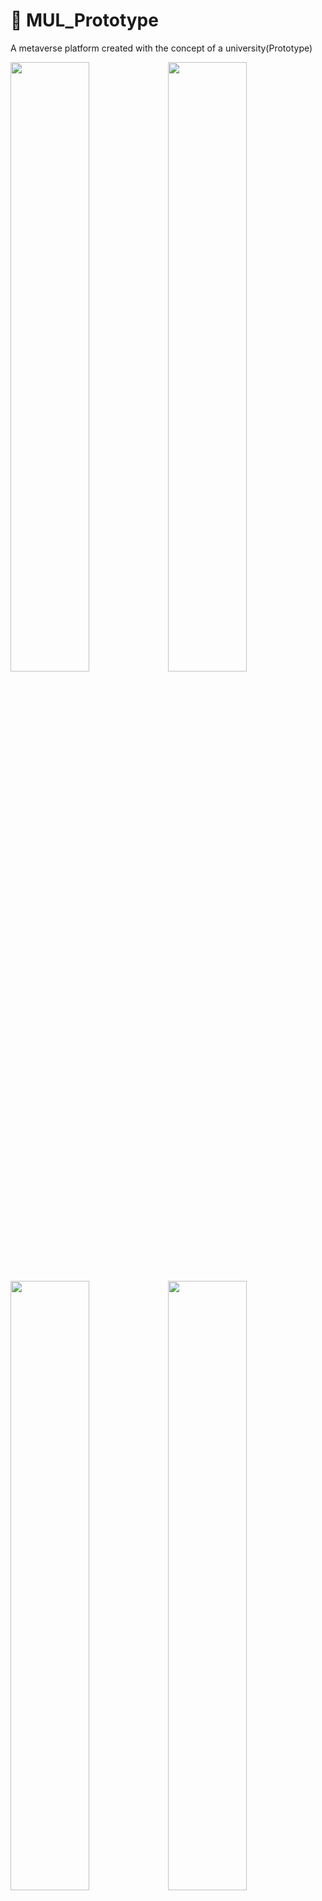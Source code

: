 # 🎈 MUL_Prototype
A metaverse platform created with the concept of a university(Prototype)

<img width="50%" src="https://user-images.githubusercontent.com/81176789/201918257-89b7bc2a-9c3d-4a77-9ca8-fecb42bb9b52.png"/><img width="50%" src="https://user-images.githubusercontent.com/81176789/201918677-0fcee6b3-a31e-46ee-b2a1-cb849b9aea7c.png"/>
<img width="50%" src="https://user-images.githubusercontent.com/81176789/201581911-3eb8264b-6061-4d95-97fe-fabc9347fc79.png"/><img width="50%" src="https://user-images.githubusercontent.com/81176789/201917968-85a50207-91d0-4015-9f04-f647331a94f8.png"/>



# ⚙️ Development Enviroment

✔️ OS : Windows 11<br/> 
✔️ Tool : Unity Engine 3D<br/> 
✔️ Version : 2020.3.31f<br/> 
✔️ IDE : Visual Studio 2019<br/> 
✔️ Library : Photon PUN 2  ver.2.41, Photon Chat ver.2.17, Photon Voice 2 ver.2.50<br/> 

<img src="https://img.shields.io/badge/C Sharp-239120?style=flat&logo=C Sharp&logoColor=white"/><img src="https://img.shields.io/badge/Unity3D-000000?style=flat&logo=Unity&logoColor=white"/>
